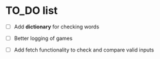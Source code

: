 # TO_DO list

- [ ] Add **dictionary** for checking words
- [ ] Better logging of games
- [ ] Add fetch functionality to check and compare valid inputs

